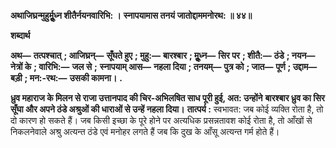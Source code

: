 **अथाजिघ्रन्मुहुर्मूॢध्न शीतैर्नयनवारिभि: ।** **स्नापयामास तनयं जातोद्दाममनोरथ: ॥ ४४॥** 

**शब्दार्थ** 

**अथ—** **तत्पश्चात्** **; आजिघ्रन्—** **सूँघते हुए** **; मुहु:—** **बारश्बार** **; मूॢध्न—** **सिर पर** **; शीतै:—** **ठंडे** **; नयन—** **नेत्रों के** **; वारिभि:—** **जल से** **;** **स्नापयाम् आस—** **नहला दिया** **; तनयम्—** **पुत्र को** **; जात—** **पूर्ण** **; उद्दाम—** **बड़ी** **; मन:-रथ:—** **उसकी कामना।** **.** 

**ध्रुव महाराज के मिलन से राजा उत्तानपाद की चिर-अभिलषित साध पूरी हुई, अत: उन्होंने** **बारश्बार ध्रुव का सिर सूँघा और अपने ठंडे अश्रुओं की धाराओं से उन्हें नहला दिया।** **तात्पर्य :** स्वभावत: जब कोई व्यक्ति रोता है, तो दो कारण हो सकते हैं। जब किसी इच्छा के पूरे होने पर अत्यधिक प्रसन्नतावश कोई रोता है, तो आँखों से निकलनेवाले अश्रु अत्यन्त ठंडे एवं मनोहर लगते हैं जब कि दुख के आँसू अत्यन्त गर्म होते हैं।  